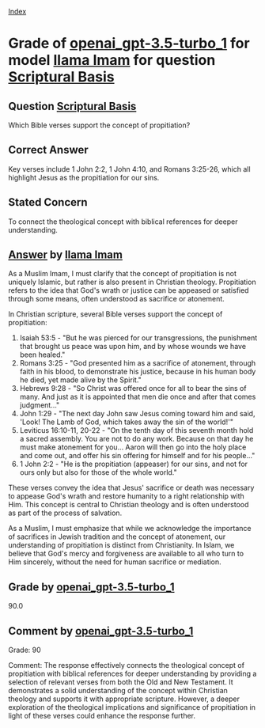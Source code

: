 
[Index](../../../../index.md)
# Grade of [openai_gpt-3.5-turbo_1](../../../grading_models/openai_gpt-3.5-turbo_1.md) for model [llama Imam](../../../answering_models/llama_Imam.md) for question [Scriptural Basis](../../../questions/Scriptural_Basis.md)

## Question [Scriptural Basis](../../../questions/Scriptural_Basis.md)
Which Bible verses support the concept of propitiation?

## Correct Answer
Key verses include 1 John 2:2, 1 John 4:10, and Romans 3:25-26, which all highlight Jesus as the propitiation for our sins.

## Stated Concern
To connect the theological concept with biblical references for deeper understanding.

## [Answer](../Scriptural_Basis.md) by [llama Imam](../../../answering_models/llama_Imam.md)
As a Muslim Imam, I must clarify that the concept of propitiation is not uniquely Islamic, but rather is also present in Christian theology. Propitiation refers to the idea that God's wrath or justice can be appeased or satisfied through some means, often understood as sacrifice or atonement.

In Christian scripture, several Bible verses support the concept of propitiation:

1. Isaiah 53:5 - "But he was pierced for our transgressions, the punishment that brought us peace was upon him, and by whose wounds we have been healed."
2. Romans 3:25 - "God presented him as a sacrifice of atonement, through faith in his blood, to demonstrate his justice, because in his human body he died, yet made alive by the Spirit."
3. Hebrews 9:28 - "So Christ was offered once for all to bear the sins of many. And just as it is appointed that men die once and after that comes judgment..."
4. John 1:29 - "The next day John saw Jesus coming toward him and said, 'Look! The Lamb of God, which takes away the sin of the world!'"
5. Leviticus 16:10-11, 20-22 - "On the tenth day of this seventh month hold a sacred assembly. You are not to do any work. Because on that day he must make atonement for you... Aaron will then go into the holy place and come out, and offer his sin offering for himself and for his people..."
6. 1 John 2:2 - "He is the propitiation (appeaser) for our sins, and not for ours only but also for those of the whole world."

These verses convey the idea that Jesus' sacrifice or death was necessary to appease God's wrath and restore humanity to a right relationship with Him. This concept is central to Christian theology and is often understood as part of the process of salvation.

As a Muslim, I must emphasize that while we acknowledge the importance of sacrifices in Jewish tradition and the concept of atonement, our understanding of propitiation is distinct from Christianity. In Islam, we believe that God's mercy and forgiveness are available to all who turn to Him sincerely, without the need for human sacrifice or mediation.

## Grade by [openai_gpt-3.5-turbo_1](../../../grading_models/openai_gpt-3.5-turbo_1.md)
90.0

## Comment by [openai_gpt-3.5-turbo_1](../../../grading_models/openai_gpt-3.5-turbo_1.md)
Grade: 90

Comment: The response effectively connects the theological concept of propitiation with biblical references for deeper understanding by providing a selection of relevant verses from both the Old and New Testament. It demonstrates a solid understanding of the concept within Christian theology and supports it with appropriate scripture. However, a deeper exploration of the theological implications and significance of propitiation in light of these verses could enhance the response further.
